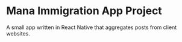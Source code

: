 # Mana Immigration App Project
A small app written in React Native that aggregates posts from client websites.

